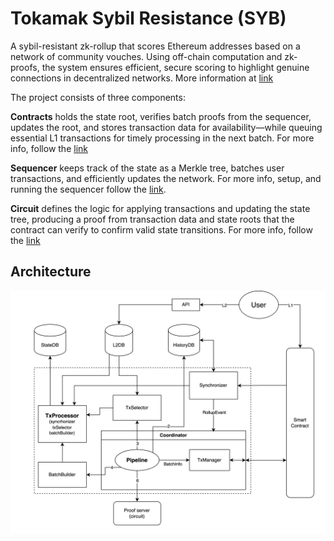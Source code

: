 # Tokamak Sybil Resistance (SYB)
A sybil-resistant zk-rollup that scores Ethereum addresses based on a network of community vouches. Using off-chain computation and zk-proofs, the system ensures efficient, secure scoring to highlight genuine connections in decentralized networks. More information at [link](https://tokamak.notion.site/Tokamak-Sybil-Resistance-Overview-03cc941223844f30ba4473e98b1275a7)

The project consists of three components:
 
 <b>Contracts</b>
 holds the state root, verifies batch proofs from the sequencer, updates the root, and stores transaction data for availability—while queuing essential L1 transactions for timely processing in the next batch. For more info, follow the [link](./contracts/README.md)

 <b>Sequencer</b>
 keeps track of the state as a Merkle tree, batches user transactions, and efficiently updates the network. For more info, setup, and running the sequencer follow the [link](./sequencer/README.md).

 <b>Circuit</b>
 defines the logic for applying transactions and updating the state tree, producing a proof from transaction data and state roots that the contract can verify to confirm valid state transitions. For more info, follow the [link](./circuits/README.md)

 ## Architecture
 <img src="./doc/images/overall_architecture.jpeg" />
 